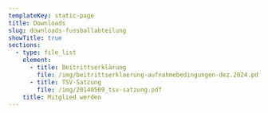 ```yaml
---
templateKey: static-page
title: Downloads
slug: downloads-fussballabteilung
showTitle: true
sections:
  - type: file_list
    element:
      - title: Beitrittserklärung
        file: /img/beitrittserklaerung-aufnahmebedingungen-dez.2024.pdf
      - title: TSV-Satzung
        file: /img/20140509_tsv-satzung.pdf
    title: Mitglied werden
---
```

